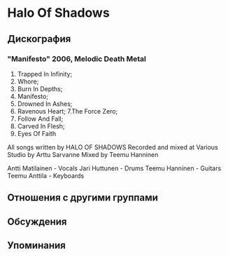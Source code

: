 # Halo Of Shadows



## Дискография

### "Manifesto" 2006, Melodic Death Metal

1. Trapped In Infinity; 
2. Whore; 
3. Burn In Depths; 
4. Manifesto; 
5. Drowned In Ashes; 
6. Ravenous Heart; 
7.The Force Zero; 
8. Follow And Fall; 
9. Carved In Flesh; 
10. Eyes Of Faith

All songs written by HALO OF SHADOWS
Recorded and mixed at Various Studio by Arttu Sarvanne
Mixed by Teemu Hanninen

Antti Matilainen - Vocals
Jari Huttunen - Drums
Teemu Hanninen - Guitars
Teemu Anttila - Keyboards


## Отношения с другими группами


## Обсуждения


## Упоминания

